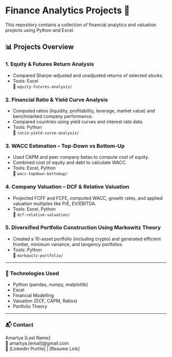 # Finance Analytics Projects 🚀

This repository contains a collection of financial analytics and valuation projects using Python and Excel.

## 📊 Projects Overview

### 1. Equity & Futures Return Analysis
- Compared Sharpe-adjusted and unadjusted returns of selected stocks.
- Tools: Excel  
📁 `equity-futures-analysis/`

### 2. Financial Ratio & Yield Curve Analysis
- Computed ratios (liquidity, profitability, leverage, market value) and benchmarked company performance.
- Compared countries using yield curves and interest rate data.
- Tools: Python  
📁 `ratio-yield-curve-analysis/`

### 3. WACC Estimation – Top-Down vs Bottom-Up
- Used CAPM and peer company betas to compute cost of equity.
- Combined cost of equity and debt to calculate WACC.
- Tools: Excel, Python  
📁 `wacc-topdown-bottomup/`

### 4. Company Valuation – DCF & Relative Valuation
- Projected FCFF and FCFE, computed WACC, growth rates, and applied valuation multiples like P/E, EV/EBITDA.
- Tools: Excel, Python  
📁 `dcf-relative-valuation/`

### 5. Diversified Portfolio Construction Using Markowitz Theory
- Created a 10-asset portfolio (including crypto) and generated efficient frontier, minimum variance, and tangency portfolios.
- Tools: Python  
📁 `markowitz-portfolio/`

---

### 🔧 Technologies Used
- Python (pandas, numpy, matplotlib)
- Excel
- Financial Modelling
- Valuation (DCF, CAPM, Ratios)
- Portfolio Theory

---

### 📬 Contact
Amartya [Last Name]  
📧 amartya.[email]@gmail.com  
🔗 [LinkedIn Profile] | [Resume Link]
